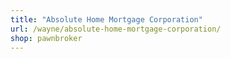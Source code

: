 ```yaml
---
title: "Absolute Home Mortgage Corporation"
url: /wayne/absolute-home-mortgage-corporation/
shop: pawnbroker
---
```

